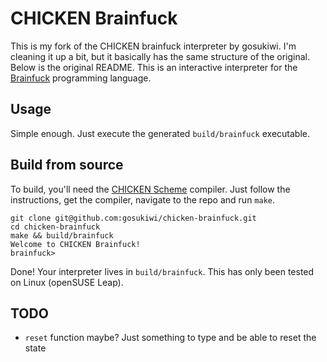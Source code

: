 # CHICKEN Brainfuck
This is my fork of the CHICKEN brainfuck interpreter by gosukiwi.
I'm cleaning it up a bit, but it basically has the same structure of the original.
Below is the original README.
This is an interactive interpreter for the 
[Brainfuck](https://en.wikipedia.org/wiki/Brainfuck) programming language.

## Usage
Simple enough. Just execute the generated `build/brainfuck` executable.

## Build from source
To build, you'll need the [CHICKEN Scheme](http://code.call-cc.org/) compiler.
Just follow the instructions, get the compiler, navigate to the repo and run
`make`.

```
git clone git@github.com:gosukiwi/chicken-brainfuck.git
cd chicken-brainfuck
make && build/brainfuck
Welcome to CHICKEN Brainfuck!
brainfuck>
```

Done! Your interpreter lives in `build/brainfuck`. This has only been tested on
Linux (openSUSE Leap).

## TODO
 * `reset` function maybe? Just something to type and be able to reset the state
